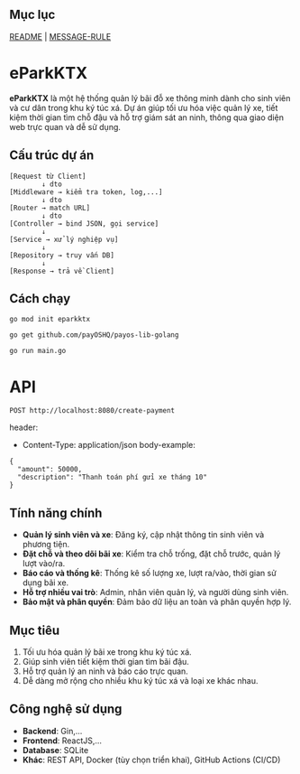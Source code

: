 
## Mục lục

[README](README.md) | [MESSAGE-RULE](MESSAGE-RULE.md) 

# eParkKTX

**eParkKTX** là một hệ thống quản lý bãi đỗ xe thông minh dành cho sinh viên và cư dân trong khu ký túc xá. Dự án giúp tối ưu hóa việc quản lý xe, tiết kiệm thời gian tìm chỗ đậu và hỗ trợ giám sát an ninh, thông qua giao diện web trực quan và dễ sử dụng.

## Cấu trúc dự án
```
[Request từ Client]
        ↓ dto
[Middleware → kiểm tra token, log,...]
        ↓ dto
[Router → match URL]
        ↓ dto 
[Controller → bind JSON, gọi service]
        ↓
[Service → xử lý nghiệp vụ]
        ↓
[Repository → truy vấn DB]
        ↓
[Response → trả về Client]

```

## Cách chạy
```
go mod init eparkktx
```

```
go get github.com/payOSHQ/payos-lib-golang
```

```
go run main.go
```

# API 
```
POST http://localhost:8080/create-payment
```

header:
 - Content-Type: application/json
body-example:
```
{
  "amount": 50000,
  "description": "Thanh toán phí gửi xe tháng 10"
}

```




## Tính năng chính

- **Quản lý sinh viên và xe**: Đăng ký, cập nhật thông tin sinh viên và phương tiện.
- **Đặt chỗ và theo dõi bãi xe**: Kiểm tra chỗ trống, đặt chỗ trước, quản lý lượt vào/ra.
- **Báo cáo và thống kê**: Thống kê số lượng xe, lượt ra/vào, thời gian sử dụng bãi xe.
- **Hỗ trợ nhiều vai trò**: Admin, nhân viên quản lý, và người dùng sinh viên.
- **Bảo mật và phân quyền**: Đảm bảo dữ liệu an toàn và phân quyền hợp lý.

## Mục tiêu

1. Tối ưu hóa quản lý bãi xe trong khu ký túc xá.
2. Giúp sinh viên tiết kiệm thời gian tìm bãi đậu.
3. Hỗ trợ quản lý an ninh và báo cáo trực quan.
4. Dễ dàng mở rộng cho nhiều khu ký túc xá và loại xe khác nhau.

## Công nghệ sử dụng

- **Backend**: Gin,...
- **Frontend**: ReactJS,...
- **Database**: SQLite
- **Khác**: REST API, Docker (tùy chọn triển khai), GitHub Actions (CI/CD)

